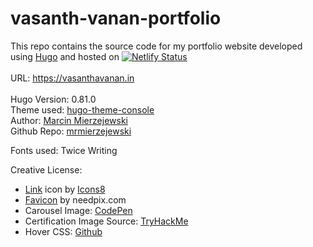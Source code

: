 # vasanth-vanan-portfolio

This repo contains the source code for my portfolio website developed using [Hugo](https://gohugo.io) and hosted on  [![Netlify Status](https://api.netlify.com/api/v1/badges/22aa5a31-1510-45a3-af6d-603a8e8a44d1/deploy-status)](https://app.netlify.com/sites/vasanth-vanan-portfolio/deploys) <br><br>
URL: https://vasanthavanan.in <br><br>
Hugo Version: 0.81.0<br>
Theme used: [hugo-theme-console](https://themes.gohugo.io/themes/hugo-theme-console/)<br>
Author: [Marcin Mierzejewski](https://mrmierzejewski.com/)<br>
Github Repo: [mrmierzejewski](https://github.com/mrmierzejewski/hugo-theme-console)<br>


Fonts used: Twice Writing

Creative License:<br>
- <a target="_blank" href="https://icons8.com/icon/n9d0Hm43JCPK/link">Link</a> icon by <a target="_blank" href="https://icons8.com">Icons8</a>
- [Favicon](https://www.needpix.com/photo/175529/shield-security-protection-logo-shadow-shine-purple-button-free-vector-graphics) by needpix.com
- Carousel Image: [CodePen](https://codepen.io/william-goldsworthy/pen/JzVajj)
- Certification Image Source: [TryHackMe](https://tryhackme.com)
- Hover CSS: [Github](https://github.com/IanLunn/Hover)
